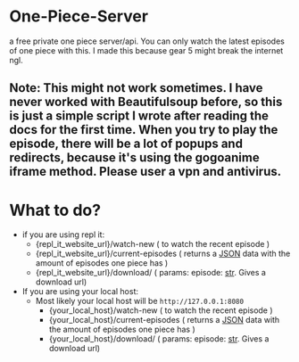 # One-Piece-Server
a free private one piece server/api. You can only watch the latest episodes of one piece with this. I made this because gear 5 might break the internet ngl.

## Note: This might not work sometimes. I have never worked with Beautifulsoup before, so this is just a simple script I wrote after reading the docs for the first time. When you try to play the episode, there will be a lot of popups and redirects, because it's using the gogoanime iframe method. Please user a vpn and antivirus.

# What to do?
- if you are using repl it:
     - {repl_it_website_url}/watch-new ( to watch the recent episode )
     - {repl_it_website_url}/current-episodes ( returns a [JSON](https://www.json.org/json-en.html) data with the amount of episodes one piece has )
     - {repl_it_website_url}/download/<episode> ( params: episode: [str](https://docs.python.org/3/library/stdtypes.html#str). Gives a download url)
- If you are using your local host:
     - Most likely your local host will be ```http://127.0.0.1:8080```
        - {your_local_host}/watch-new ( to watch the recent episode )
        - {your_local_host}/current-episodes ( returns a [JSON](https://www.json.org/json-en.html) data with the amount of episodes one piece has )
        - {your_local_host}/download/<episode> ( params: episode: [str](https://docs.python.org/3/library/stdtypes.html#str). Gives a download url)
      
